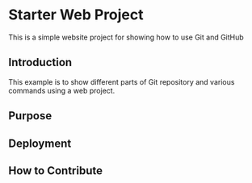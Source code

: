 # Starter Web Project

This is a simple website project for showing how to use Git and GitHub

## Introduction

This example is to show different parts of Git repository and various commands using a web project.

## Purpose

## Deployment

## How to Contribute